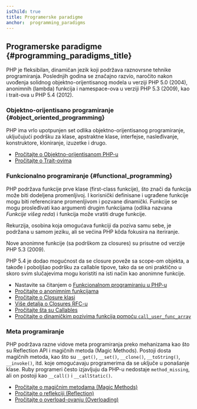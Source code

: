```yaml
---
isChild: true
title: Programerske paradigme
anchor:  programming_paradigms
---
```


## Programerske paradigme {#programming_paradigms_title}

PHP je fleksibilan, dinamičan jezik koji podržava raznovrsne tehnike programiranja. Poslednjih godina
se značajno razvio, naročito nakon uvođenja solidnog objektno-orijentisanog modela u verziji PHP 5.0 (2004),
anonimnih (lambda) funkcija i namespace-ova u verziji PHP 5.3 (2009), kao i trait-ova u PHP 5.4 (2012).

### Objektno-orijentisano programiranje {#object_oriented_programming}

PHP ima vrlo upotpunjen set odlika objektno-orijentisanog programiranje, uključujući podršku za klase, apstraktne
klase, interfejse, nasleđivanje, konstruktore, kloniranje, izuzetke i drugo.

* [Pročitajte o Objektno-orijentisanom PHP-u][oop]
* [Pročitajte o Trait-ovima][traits]

### Funkcionalno programiranje {#functional_programming}

PHP podržava funkcije prve klase (first-class funkcije), što znači da funkcija može biti dodeljena promenljivoj. I korisnički definisane i
ugrađene funkcije mogu biti referencirane promenljivom i pozvane dinamički. Funkcije se mogu prosleđivati kao argumenti
drugim funkcijama (odlika nazvana _Funkcije višeg reda_) i funkcija može vratiti druge funkcije.

Rekurzija, osobina koja omogućava funkciji da poziva samu sebe, je podržana u samom jeziku, ali se
većina PHP kôda fokusira na iteriranje.

Nove anonimne funkcije (sa podrškom za closures) su prisutne od verzije PHP 5.3 (2009).

PHP 5.4 je dodao mogućnost da se closure poveže sa scope-om objekta, a takođe i poboljšao podršku za callable tipove,
tako da se oni praktično u skoro svim slučajevima mogu koristiti na isti način kao anonimne funkcije.

* Nastavite sa čitanjem o [Funkcionalnom programiranju u PHP-u](/pages/Functional-Programming.html)
* [Pročitajte o anonimnim funkcijama][anonymous-functions]
* [Pročitajte o Closure klasi][closure-class]
* [Više detalja o Closures RFC-u][closures-rfc]
* [Pročitajte šta su Callables][callables]
* [Pročitajte o dinamičkim pozivima funkcija pomoću `call_user_func_array`][call-user-func-array]

### Meta programiranje

PHP podržava razne vidove meta programiranja preko mehanizama kao što su Reflection API i magičnih metoda (Magic
Methods). Postoji dosta magičnih metoda, kao što su `__get()`, `__set()`, `__clone()`, `__toString()`, `__invoke()`, itd.
koje omogućavaju programerima da se uključe u ponašanje klase. Ruby programeri često izjavljuju da PHP-u nedostaje
`method_missing`, ali on postoji kao `__call()` i `__callStatic()`.

* [Pročitajte o magičnim metodama (Magic Methods)][magic-methods]
* [Pročitajte o reflekciji (Reflection)][reflection]
* [Pročitajte o overload-ovanju (Overloading)][overloading]


[oop]: http://php.net/language.oop5
[traits]: http://php.net/language.oop5.traits
[anonymous-functions]: http://php.net/functions.anonymous
[closure-class]: http://php.net/class.closure
[closures-rfc]: https://wiki.php.net/rfc/closures
[callables]: http://php.net/language.types.callable
[call-user-func-array]: http://php.net/function.call-user-func-array
[magic-methods]: http://php.net/language.oop5.magic
[reflection]: http://php.net/intro.reflection
[overloading]: http://php.net/language.oop5.overloading
